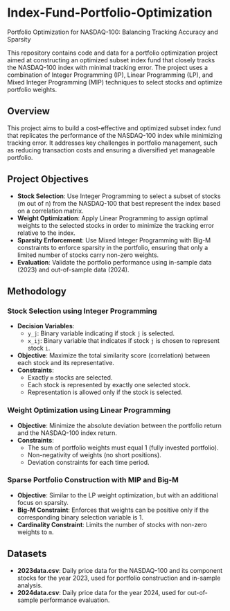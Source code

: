# Index-Fund-Portfolio-Optimization
Portfolio Optimization for NASDAQ-100: Balancing Tracking Accuracy and Sparsity

This repository contains code and data for a portfolio optimization project aimed at constructing an optimized subset index fund that closely tracks the NASDAQ-100 index with minimal tracking error. The project uses a combination of Integer Programming (IP), Linear Programming (LP), and Mixed Integer Programming (MIP) techniques to select stocks and optimize portfolio weights.

## Overview

This project aims to build a cost-effective and optimized subset index fund that replicates the performance of the NASDAQ-100 index while minimizing tracking error. It addresses key challenges in portfolio management, such as reducing transaction costs and ensuring a diversified yet manageable portfolio.

## Project Objectives

- **Stock Selection**: Use Integer Programming to select a subset of stocks (m out of n) from the NASDAQ-100 that best represent the index based on a correlation matrix.
- **Weight Optimization**: Apply Linear Programming to assign optimal weights to the selected stocks in order to minimize the tracking error relative to the index.
- **Sparsity Enforcement**: Use Mixed Integer Programming with Big-M constraints to enforce sparsity in the portfolio, ensuring that only a limited number of stocks carry non-zero weights.
- **Evaluation**: Validate the portfolio performance using in-sample data (2023) and out-of-sample data (2024).

## Methodology

### Stock Selection using Integer Programming

- **Decision Variables**: 
  - `y_j`: Binary variable indicating if stock `j` is selected.
  - `x_ij`: Binary variable that indicates if stock `j` is chosen to represent stock `i`.
- **Objective**: Maximize the total similarity score (correlation) between each stock and its representative.
- **Constraints**:
  - Exactly `m` stocks are selected.
  - Each stock is represented by exactly one selected stock.
  - Representation is allowed only if the stock is selected.

### Weight Optimization using Linear Programming

- **Objective**: Minimize the absolute deviation between the portfolio return and the NASDAQ-100 index return.
- **Constraints**:
  - The sum of portfolio weights must equal 1 (fully invested portfolio).
  - Non-negativity of weights (no short positions).
  - Deviation constraints for each time period.

### Sparse Portfolio Construction with MIP and Big-M

- **Objective**: Similar to the LP weight optimization, but with an additional focus on sparsity.
- **Big-M Constraint**: Enforces that weights can be positive only if the corresponding binary selection variable is 1.
- **Cardinality Constraint**: Limits the number of stocks with non-zero weights to `m`.

## Datasets

- **2023data.csv**: Daily price data for the NASDAQ-100 and its component stocks for the year 2023, used for portfolio construction and in-sample analysis.
- **2024data.csv**: Daily price data for the year 2024, used for out-of-sample performance evaluation.

